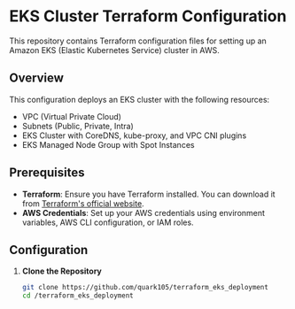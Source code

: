 # EKS Cluster Terraform Configuration

This repository contains Terraform configuration files for setting up an Amazon EKS (Elastic Kubernetes Service) cluster in AWS.

## Overview

This configuration deploys an EKS cluster with the following resources:
- VPC (Virtual Private Cloud)
- Subnets (Public, Private, Intra)
- EKS Cluster with CoreDNS, kube-proxy, and VPC CNI plugins
- EKS Managed Node Group with Spot Instances

## Prerequisites

- **Terraform**: Ensure you have Terraform installed. You can download it from [Terraform's official website](https://www.terraform.io/downloads).
- **AWS Credentials**: Set up your AWS credentials using environment variables, AWS CLI configuration, or IAM roles.

## Configuration

1. **Clone the Repository**

   ```bash
   git clone https://github.com/quark105/terraform_eks_deployment
   cd /terraform_eks_deployment
